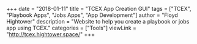 +++
date = "2018-01-11"
title = "TCEX App Creation GUI"
tags = ["TCEX", "Playbook Apps", "Jobs Apps", "App Development"]
author = "Floyd Hightower"
description = "Website to help you create a playbook or jobs app using TCEX."
categories = ["Tools"]
viewLink = "http://tcex.hightower.space/"
+++
